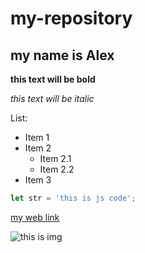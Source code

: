 # my-repository
## my name is Alex

**this text will be bold**

*this text will be italic*

List:
 * Item 1
 * Item 2
   * Item 2.1
   * Item 2.2
 * Item 3

```javascript
let str = 'this is js code';
```

[my web link](https://alexey205.github.io/my-repository/)

![this is img](https://www.pngplay.com/wp-content/uploads/8/Ukraine-Flag-Free-PNG.png)
